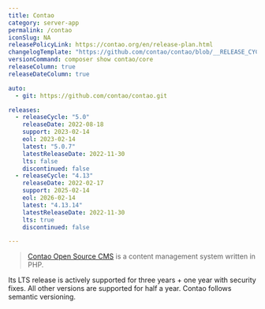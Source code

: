 ```yaml
---
title: Contao
category: server-app
permalink: /contao
iconSlug: NA
releasePolicyLink: https://contao.org/en/release-plan.html
changelogTemplate: "https://github.com/contao/contao/blob/__RELEASE_CYCLE__/CHANGELOG.md"
versionCommand: composer show contao/core
releaseColumn: true
releaseDateColumn: true

auto:
  - git: https://github.com/contao/contao.git

releases:
  - releaseCycle: "5.0"
    releaseDate: 2022-08-18
    support: 2023-02-14
    eol: 2023-02-14
    latest: "5.0.7"
    latestReleaseDate: 2022-11-30
    lts: false
    discontinued: false
  - releaseCycle: "4.13"
    releaseDate: 2022-02-17
    support: 2025-02-14
    eol: 2026-02-14
    latest: "4.13.14"
    latestReleaseDate: 2022-11-30
    lts: true
    discontinued: false

---
```


> [Contao Open Source CMS](https://contao.org) is a content management system written in PHP.

Its LTS release is actively supported for three years + one year with security fixes. All other versions are supported for half a year.
Contao follows semantic versioning.
